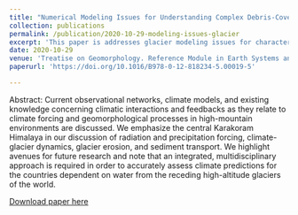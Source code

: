 ```yaml
---
title: "Numerical Modeling Issues for Understanding Complex Debris-Covered Glaciers"
collection: publications
permalink: /publication/2020-10-29-modeling-issues-glacier
excerpt: 'This paper is addresses glacier modeling issues for characterizing surface energy balance, ablation, meltwater production, supraglacial debris fluxes, ice-flow dynamics and glacial erosion. We highlight numerous modeling issues regarding specific processes, subsystem coupling and feedbacks, model input and validation, and identify research directions for future studies.'
date: 2020-10-29
venue: 'Treatise on Geomorphology. Reference Module in Earth Systems and Environmental Sciences,   Huo, D., Bishop, M. P., Young, B. W., & Chi, Z., Haritashya, U. K.'
paperurl: 'https://doi.org/10.1016/B978-0-12-818234-5.00019-5'

---
```

Abstract: Current observational networks, climate models, and existing knowledge concerning climatic interactions and feedbacks as they relate to climate forcing and geomorphological processes in high-mountain environments are discussed. We emphasize the central Karakoram Himalaya in our discussion of radiation and precipitation forcing, climate-glacier dynamics, glacier erosion, and sediment transport. We highlight avenues for future research and note that an integrated, multidisciplinary approach is required in order to accurately assess climate predictions for the countries dependent on water from the receding high-altitude glaciers of the world.

[Download paper here](https://doi.org/10.1016/B978-0-12-818234-5.00019-5)
